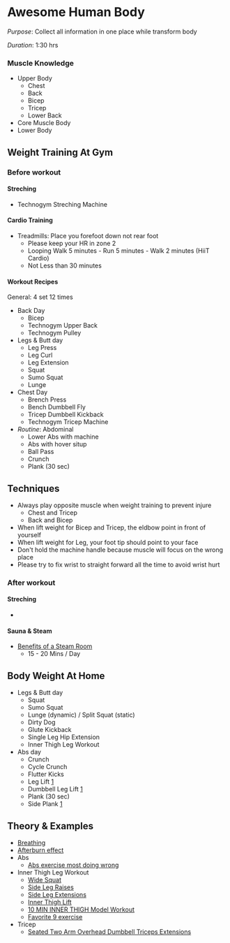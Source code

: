 # Awesome Human Body
*Purpose*: Collect all information in one place while transform body

*Duration*: 1:30 hrs

### Muscle Knowledge
* Upper Body
  * Chest 
  * Back
  * Bicep 
  * Tricep
  * Lower Back
* Core Muscle Body
* Lower Body

## Weight Training  At Gym
### Before workout
#### Streching
- Technogym Streching Machine 

#### Cardio Training 
- Treadmills: Place you forefoot down not rear foot 
  - Please keep your HR in zone 2
  - Looping Walk 5 minutes - Run 5 minutes - Walk 2 minutes (HiiT Cardio)  
  - Not Less than 30 minutes
  
#### Workout Recipes
General: 4 set 12 times
- Back Day 
  - Bicep
  - Technogym Upper Back 
  - Technogym Pulley
- Legs & Butt day 
  - Leg Press
  - Leg Curl
  - Leg Extension
  - Squat
  - Sumo Squat
  - Lunge
- Chest Day
  - Brench Press
  - Bench Dumbbell Fly 
  - Tricep Dumbbell Kickback 
  - Technogym Tricep Machine 
- *Routine*: Abdominal 
  - Lower Abs with machine 
  - Abs with hover situp 
  - Ball Pass
  - Crunch
  - Plank (30 sec)

## Techniques
- Always play opposite muscle when weight training to prevent injure
  - Chest and Tricep
  - Back and Bicep
- When lift weight for Bicep and Tricep, the eldbow point in front of yourself 
- When lift weight for Leg, your foot tip should point to your face 
- Don't hold the machine handle because muscle will focus on the wrong place
- Please try to fix wrist to straight forward all the time to avoid wrist hurt

### After workout
#### Streching
- 
#### Sauna & Steam 
- [Benefits of a Steam Room](https://www.medicalnewstoday.com/articles/320314.php)
  - 15 - 20 Mins / Day

## Body Weight At Home
- Legs & Butt day
  - Squat
  - Sumo Squat
  - Lunge (dynamic) / Split Squat (static)
  - Dirty Dog
  - Glute Kickback
  - Single Leg Hip Extension
  - Inner Thigh Leg Workout
- Abs day
  - Crunch
  - Cycle Crunch
  - Flutter Kicks
  - Leg Lift [1](https://www.youtube.com/watch?v=dHSIerbp-CE)
  - Dumbbell Leg Lift [1](https://www.youtube.com/watch?v=g1Rzh7ffPsE)
  - Plank (30 sec)
  - Side Plank [1](https://www.youtube.com/watch?v=K2VljzCC16g)

## Theory & Examples
- [Breathing](https://pantip.com/topic/32421901)
- [Afterburn effect](https://www.holmesplace.com/pl/en/blog/fitness/what-is-the-after-burn-effect-and-when-does-it-occur)
- Abs
  - [Abs exercise most doing wrong](https://www.youtube.com/watch?v=SGGEcZhgq3A)
- Inner Thigh Leg Workout
  - [Wide Squat](https://www.youtube.com/watch?v=v2ukjHXbXVo)
  - [Side Leg Raises](https://www.youtube.com/watch?v=jgh6sGwtTwk)
  - [Side Leg Extensions](https://www.youtube.com/watch?v=VTRlJVVcC0A)
  - [Inner Thigh Lift](https://www.facebook.com/PanFitHealthyModel/videos/210569916760349/)
  - [10 MIN INNER THIGH Model Workout](https://www.youtube.com/watch?v=FEet5z9Qblw)
  - [Favorite 9 exercise](https://www.youtube.com/watch?v=EhSxs4cUOGk)
- Tricep
  - [Seated Two Arm Overhead Dumbbell Triceps Extensions](https://www.youtube.com/watch?v=JJcN8VHAsl0)
